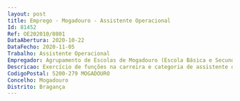 ```yaml
--- 
layout: post
title: Emprego - Mogadouro - Assistente Operacional
Id: 81452
Ref: OE202010/0801
DataAbertura: 2020-10-22
DataFecho: 2020-11-05
Trabalho: Assistente Operacional
Empregador: Agrupamento de Escolas de Mogadouro (Escola Básica e Secundária do Mogadouro - Sede)
Descricao: Exercício de funções na carreira e categoria de assistente operacional, tal como descrito no Anexo referido no n.º 2 do artigo 88.º da LTFP, para a realização de serviços de limpeza e outros serviços no âmbito das funções à categoria de assistente operacional.
CodigoPostal: 5200-279 MOGADOURO
Concelho: Mogadouro
Distrito: Bragança
--- 
```

